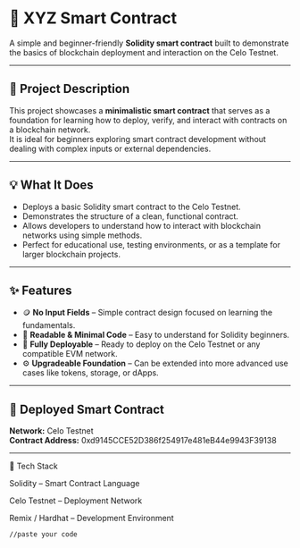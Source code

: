 

# 🚀 XYZ Smart Contract  

A simple and beginner-friendly **Solidity smart contract** built to demonstrate the basics of blockchain deployment and interaction on the Celo Testnet.  

---

## 🧠 Project Description  

This project showcases a **minimalistic smart contract** that serves as a foundation for learning how to deploy, verify, and interact with contracts on a blockchain network.  
It is ideal for beginners exploring smart contract development without dealing with complex inputs or external dependencies.  

---

## 💡 What It Does  

- Deploys a basic Solidity smart contract to the Celo Testnet.  
- Demonstrates the structure of a clean, functional contract.  
- Allows developers to understand how to interact with blockchain networks using simple methods.  
- Perfect for educational use, testing environments, or as a template for larger blockchain projects.  

---

## ✨ Features  

- 🪙 **No Input Fields** – Simple contract design focused on learning the fundamentals.  
- 🧾 **Readable & Minimal Code** – Easy to understand for Solidity beginners.  
- 🔗 **Fully Deployable** – Ready to deploy on the Celo Testnet or any compatible EVM network.  
- ⚙️ **Upgradeable Foundation** – Can be extended into more advanced use cases like tokens, storage, or dApps.  

---

## 📜 Deployed Smart Contract  

**Network:** Celo Testnet  
**Contract Address:** 0xd9145CCE52D386f254917e481eB44e9943F39138

---
🧱 Tech Stack

Solidity – Smart Contract Language

Celo Testnet – Deployment Network

Remix / Hardhat – Development Environment

```solidity
//paste your code
